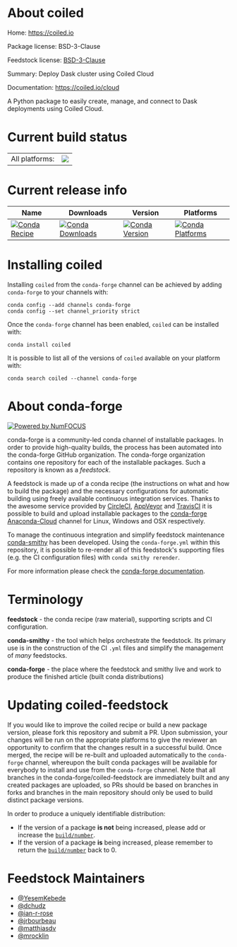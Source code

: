 About coiled
============

Home: https://coiled.io

Package license: BSD-3-Clause

Feedstock license: [BSD-3-Clause](https://github.com/conda-forge/coiled-feedstock/blob/master/LICENSE.txt)

Summary: Deploy Dask cluster using Coiled Cloud

Documentation: https://coiled.io/cloud

A Python package to easily create, manage, and connect to Dask deployments
using Coiled Cloud.


Current build status
====================


<table><tr><td>All platforms:</td>
    <td>
      <a href="https://dev.azure.com/conda-forge/feedstock-builds/_build/latest?definitionId=10171&branchName=master">
        <img src="https://dev.azure.com/conda-forge/feedstock-builds/_apis/build/status/coiled-feedstock?branchName=master">
      </a>
    </td>
  </tr>
</table>

Current release info
====================

| Name | Downloads | Version | Platforms |
| --- | --- | --- | --- |
| [![Conda Recipe](https://img.shields.io/badge/recipe-coiled-green.svg)](https://anaconda.org/conda-forge/coiled) | [![Conda Downloads](https://img.shields.io/conda/dn/conda-forge/coiled.svg)](https://anaconda.org/conda-forge/coiled) | [![Conda Version](https://img.shields.io/conda/vn/conda-forge/coiled.svg)](https://anaconda.org/conda-forge/coiled) | [![Conda Platforms](https://img.shields.io/conda/pn/conda-forge/coiled.svg)](https://anaconda.org/conda-forge/coiled) |

Installing coiled
=================

Installing `coiled` from the `conda-forge` channel can be achieved by adding `conda-forge` to your channels with:

```
conda config --add channels conda-forge
conda config --set channel_priority strict
```

Once the `conda-forge` channel has been enabled, `coiled` can be installed with:

```
conda install coiled
```

It is possible to list all of the versions of `coiled` available on your platform with:

```
conda search coiled --channel conda-forge
```


About conda-forge
=================

[![Powered by
NumFOCUS](https://img.shields.io/badge/powered%20by-NumFOCUS-orange.svg?style=flat&colorA=E1523D&colorB=007D8A)](https://numfocus.org)

conda-forge is a community-led conda channel of installable packages.
In order to provide high-quality builds, the process has been automated into the
conda-forge GitHub organization. The conda-forge organization contains one repository
for each of the installable packages. Such a repository is known as a *feedstock*.

A feedstock is made up of a conda recipe (the instructions on what and how to build
the package) and the necessary configurations for automatic building using freely
available continuous integration services. Thanks to the awesome service provided by
[CircleCI](https://circleci.com/), [AppVeyor](https://www.appveyor.com/)
and [TravisCI](https://travis-ci.com/) it is possible to build and upload installable
packages to the [conda-forge](https://anaconda.org/conda-forge)
[Anaconda-Cloud](https://anaconda.org/) channel for Linux, Windows and OSX respectively.

To manage the continuous integration and simplify feedstock maintenance
[conda-smithy](https://github.com/conda-forge/conda-smithy) has been developed.
Using the ``conda-forge.yml`` within this repository, it is possible to re-render all of
this feedstock's supporting files (e.g. the CI configuration files) with ``conda smithy rerender``.

For more information please check the [conda-forge documentation](https://conda-forge.org/docs/).

Terminology
===========

**feedstock** - the conda recipe (raw material), supporting scripts and CI configuration.

**conda-smithy** - the tool which helps orchestrate the feedstock.
                   Its primary use is in the construction of the CI ``.yml`` files
                   and simplify the management of *many* feedstocks.

**conda-forge** - the place where the feedstock and smithy live and work to
                  produce the finished article (built conda distributions)


Updating coiled-feedstock
=========================

If you would like to improve the coiled recipe or build a new
package version, please fork this repository and submit a PR. Upon submission,
your changes will be run on the appropriate platforms to give the reviewer an
opportunity to confirm that the changes result in a successful build. Once
merged, the recipe will be re-built and uploaded automatically to the
`conda-forge` channel, whereupon the built conda packages will be available for
everybody to install and use from the `conda-forge` channel.
Note that all branches in the conda-forge/coiled-feedstock are
immediately built and any created packages are uploaded, so PRs should be based
on branches in forks and branches in the main repository should only be used to
build distinct package versions.

In order to produce a uniquely identifiable distribution:
 * If the version of a package **is not** being increased, please add or increase
   the [``build/number``](https://docs.conda.io/projects/conda-build/en/latest/resources/define-metadata.html#build-number-and-string).
 * If the version of a package **is** being increased, please remember to return
   the [``build/number``](https://docs.conda.io/projects/conda-build/en/latest/resources/define-metadata.html#build-number-and-string)
   back to 0.

Feedstock Maintainers
=====================

* [@YesemKebede](https://github.com/YesemKebede/)
* [@dchudz](https://github.com/dchudz/)
* [@ian-r-rose](https://github.com/ian-r-rose/)
* [@jrbourbeau](https://github.com/jrbourbeau/)
* [@matthiasdv](https://github.com/matthiasdv/)
* [@mrocklin](https://github.com/mrocklin/)

